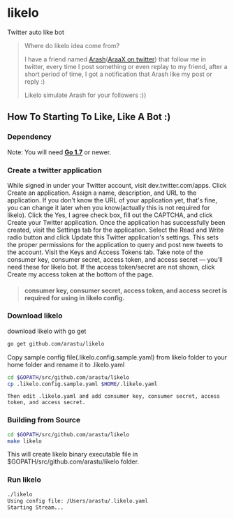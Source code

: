 # likelo
Twitter auto like bot

> Where do likelo idea come from?
>
> I have a friend named [Arash](https://github.com/ara4sh)([AraaX on twitter](https://twitter.com/Ara4Sh)) that follow me in twitter, 
> every time I post something or even replay to my friend,
> after a short period of time, I got a notification that Arash like my post or reply :)
>
> Likelo simulate Arash for your followers :))


## How To Starting To Like, Like A Bot :)


### Dependency
Note: You will need **[Go 1.7](https://golang.org/dl/)** or newer.


### Create a twitter application
While signed in under your Twitter account, visit dev.twitter.com/apps.
Click Create an application.
Assign a name, description, and URL to the application. If you don't know the URL of your application yet, that's fine, you can change it later when you know(actually this is not required for likelo). Click the Yes, I agree check box, fill out the CAPTCHA, and click Create your Twitter application.
Once the application has successfully been created, visit the Settings tab for the application. Select the Read and Write radio button and click Update this Twitter application's settings. This sets the proper permissions for the application to query and post new tweets to the account.
Visit the Keys and Access Tokens tab. Take note of the consumer key, consumer secret, access token, and access secret — you'll need these for likelo bot. If the access token/secret are not shown, click Create my access token at the bottom of the page.

> #### consumer key, consumer secret, access token, and access secret is required for using in likelo config.


### Download likelo 
download likelo with go get

```bash
go get github.com/arastu/likelo
```

Copy sample config file(.likelo.config.sample.yaml) from likelo folder to your home folder and rename it to .likelo.yaml
```bash
cd $GOPATH/src/github.com/arastu/likelo
cp .likelo.config.sample.yaml $HOME/.likelo.yaml
```
    Then edit .likelo.yaml and add consumer key, consumer secret, access token, and access secret.


### Building from Source
```bash
cd $GOPATH/src/github.com/arastu/likelo
make likelo
```
This will create likelo binary executable file in $GOPATH/src/github.com/arastu/likelo folder.


### Run likelo
```bash
./likelo
Using config file: /Users/arastu/.likelo.yaml
Starting Stream...
```
